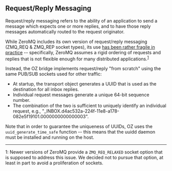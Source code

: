 ## Request/Reply Messaging
Request/reply messaging refers to the ability of an application to send a message which expects one or more replies, and to have those reply messages automatically routed to the request originator.  

While ZeroMQ includes its own version of request/reply messaging (ZMQ_REQ & ZMQ_REP socket types), its use [has been rather fragile in practice](https://stackoverflow.com/questions/26915347/zeromq-reset-req-rep-socket-state) -- specifically, ZeroMQ assumes a rigid ordering of requests and replies that is not flexible enough for many distributed applications.<sup>[1](#footnote1)</sup>

Instead, the OZ bridge implements request/reply "from scratch" using the same PUB/SUB sockets used for other traffic:

- At startup, the transport object generates a UUID that is used as the destination for all inbox replies.
- Individual request messages generate a unique 64-bit sequence number.
- The combination of the two is sufficient to uniquely identify an individual request, e.g., "_INBOX.d4ac532a-224f-11e8-a178-082e5f19101.0000000000000003".

Note that in order to guarantee the uniqueness of UUIDs, OZ uses the `uuid_generate_time_safe` function -- this means that the uuidd daemon must be installed and running on the host.  
 
<hr>

<a name="footnote1">1</a>: Newer versions of ZeroMQ provide a `ZMQ_REQ_RELAXED` socket option that is supposed to address this issue.  We decided not to pursue that option, at least in part to avoid a proliferation of sockets. 

